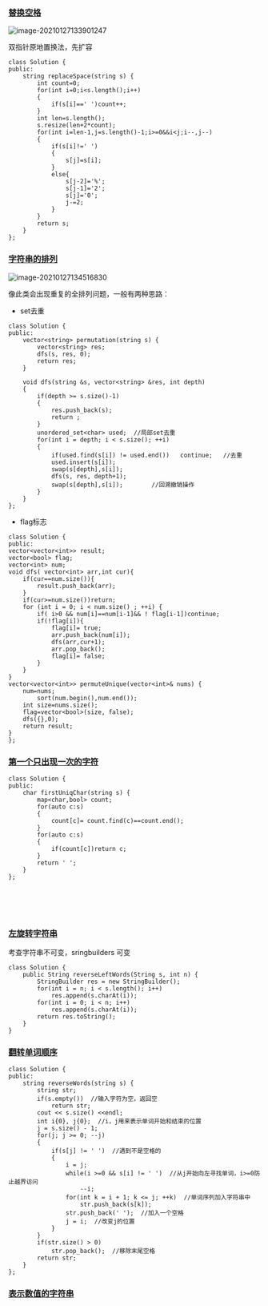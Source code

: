 ### [替换空格](https://leetcode-cn.com/problems/ti-huan-kong-ge-lcof/)

![image-20210127133901247](https://gitee.com/zisuu/picture/raw/master/img/20210127133931.png)

双指针原地置换法，先扩容

```
class Solution {
public:
    string replaceSpace(string s) {
        int count=0;
        for(int i=0;i<s.length();i++)
        {
            if(s[i]==' ')count++;
        }
        int len=s.length();
        s.resize(len+2*count);
        for(int i=len-1,j=s.length()-1;i>=0&&i<j;i--,j--)
        {
            if(s[i]!=' ')
            {
                s[j]=s[i];
            }
            else{
                s[j-2]='%';
                s[j-1]='2';
                s[j]='0';
                j-=2;
            }
        }
        return s;
    }
};
```

### [字符串的排列](https://leetcode-cn.com/problems/zi-fu-chuan-de-pai-lie-lcof/)

![image-20210127134516830](https://gitee.com/zisuu/picture/raw/master/img/20210127134517.png)

像此类会出现重复的全排列问题，一般有两种思路：

- set去重

```
class Solution {
public:
    vector<string> permutation(string s) {
        vector<string> res;
        dfs(s, res, 0);
        return res;
    }

    void dfs(string &s, vector<string> &res, int depth)
    {
        if(depth >= s.size()-1)
        {
            res.push_back(s);
            return ;
        }
        unordered_set<char> used;  //局部set去重
        for(int i = depth; i < s.size(); ++i)
        {
            if(used.find(s[i]) != used.end())   continue;   //去重
            used.insert(s[i]);
            swap(s[depth],s[i]);
            dfs(s, res, depth+1);
            swap(s[depth],s[i]);        //回溯撤销操作
        }
    }
};

```

- flag标志

```
class Solution {
public:
vector<vector<int>> result;
vector<bool> flag;
vector<int> num;
void dfs( vector<int> arr,int cur){
    if(cur==num.size()){
        result.push_back(arr);
    }
    if(cur>=num.size())return;
    for (int i = 0; i < num.size() ; ++i) {
        if( i>0 && num[i]==num[i-1]&& ! flag[i-1])continue;
        if(!flag[i]){
            flag[i]= true;
            arr.push_back(num[i]);
            dfs(arr,cur+1);
            arr.pop_back();
            flag[i]= false;
        }
    }
}
vector<vector<int>> permuteUnique(vector<int>& nums) {
    num=nums;
        sort(num.begin(),num.end());
    int size=nums.size();
    flag=vector<bool>(size, false);
    dfs({},0);
    return result;
}
};
```

### [第一个只出现一次的字符](https://leetcode-cn.com/problems/di-yi-ge-zhi-chu-xian-yi-ci-de-zi-fu-lcof/)

```
class Solution {
public:
    char firstUniqChar(string s) {
        map<char,bool> count;
        for(auto c:s)
        {
            count[c]= count.find(c)==count.end();
        }
        for(auto c:s)
        {
            if(count[c])return c;
        }
        return ' ';
    }
};






```

### [左旋转字符串](https://leetcode-cn.com/problems/zuo-xuan-zhuan-zi-fu-chuan-lcof/)

考查字符串不可变，sringbuilders 可变

```
class Solution {
    public String reverseLeftWords(String s, int n) {
        StringBuilder res = new StringBuilder();
        for(int i = n; i < s.length(); i++)
            res.append(s.charAt(i));
        for(int i = 0; i < n; i++)
            res.append(s.charAt(i));
        return res.toString();
    }
}

```

### [翻转单词顺序](https://leetcode-cn.com/problems/fan-zhuan-dan-ci-shun-xu-lcof/)

```
class Solution {
public:
    string reverseWords(string s) {
        string str;
        if(s.empty())  //输入字符为空，返回空
            return str;
        cout << s.size() <<endl;
        int i{0}, j{0};  //i，j用来表示单词开始和结束的位置
        j = s.size() - 1;
        for(j; j >= 0; --j)
        {
            if(s[j] != ' ')  //遇到不是空格的
            {
                i = j;
                while(i >=0 && s[i] != ' ')  //从j开始向左寻找单词，i>=0防止越界访问
                    --i;
                for(int k = i + 1; k <= j; ++k)  //单词序列加入字符串中
                    str.push_back(s[k]);
                str.push_back(' ');  //加入一个空格
                j = i;  //改变j的位置
            }
        }
        if(str.size() > 0)
            str.pop_back();  //移除末尾空格
        return str;
    }
};
```

### [表示数值的字符串](https://leetcode-cn.com/problems/biao-shi-shu-zhi-de-zi-fu-chuan-lcof/)























































